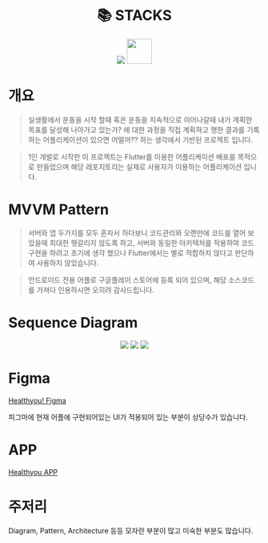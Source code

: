 <div align=center><h1>📚 STACKS</h1></div>  

<div align="center">
  <img src="https://img.shields.io/badge/flutter-02569B?style=for-the-badge&logo=flutter&logoColor=white">
  <img src="https://github.com/rkdalsdl98/healthyou-app/assets/77562358/a2f4646e-aed2-4eb3-a307-7afb35ebcb44" width="50">
</div>

# 개요  

>실생활에서 운동을 시작 할때 혹은 운동을 지속적으로 이어나갈때 내가 계획한 목표를 달성해 나아가고 있는가? 에 대한 과정을 직접 계획하고 행한 결과를 기록하는 어플리케이션이 있으면 어떨까?? 하는 생각에서 기반된 프로젝트 입니다.  
    
>1인 개발로 시작한 이 프로젝트는 Flutter를 이용한 어플리케이션 배포를 목적으로 만들었으며 해당 레포지토리는 실제로 사용자가 이용하는 어플리케이션 입니다.

# MVVM Pattern  
  
>서버와 앱 두가지를 모두 혼자서 하다보니 코드관리와 오랜만에 코드를 열어 보았을때 최대한 헷갈리지 않도록 하고, 서버와 동일한 아키텍처를 적용하여 코드 구현을 하려고 초기에 생각 했으나 Flutter에서는 별로 적합하지 않다고 판단하여 사용하지 않았습니다.  

>안드로이드 전용 어플로 구글플레이 스토어에 등록 되어 있으며, 해당 소스코드를 가져다 인용하시면 오히려 감사드립니다.   

# Sequence Diagram  

<div align="center">
  <img src="https://github.com/rkdalsdl98/healthyou-server/assets/77562358/bae23c1a-1e96-40f4-82e6-5ffbf6f41140">
  <img src="https://github.com/rkdalsdl98/healthyou-server/assets/77562358/333640b0-62f6-4fbb-8efb-d2c69f19629d">
  <img src="https://github.com/rkdalsdl98/healthyou-server/assets/77562358/a4165bff-47d3-4849-ae53-9b28bbccc040">
</div>

# Figma  

[Healthyou! Figma](https://www.figma.com/file/5P0mcLR7LmEWwI0lT2kEmt/Heathyou?type=design&node-id=1-2&mode=design&t=GsyzifDPLn7kGGrf-0)  

피그마에 현재 어플에 구현되어있는 UI가 적용되어 있는 부분이 상당수가 있습니다.

# APP  
[Healthyou APP](https://play.google.com/store/apps/details?id=com.hsy.healthyou) 

# 주저리  

Diagram, Pattern, Architecture 등등 모자란 부분이 많고 미숙한 부분도 많습니다.